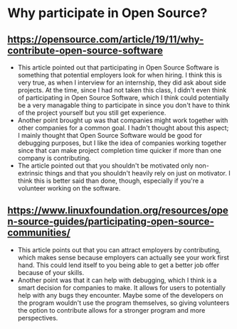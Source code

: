 # Why participate in Open Source?
## https://opensource.com/article/19/11/why-contribute-open-source-software
- This article pointed out that participating in Open Source Software is something that potential employers look for when hiring. I think this is very true, as when I interview for an internship, they did ask about side projects. At the time, since I had not taken this class, I didn't even think of participating in Open Source Software, which I think could potentially be a very managable thing to participate in since you don't have to think of the project yourself but you still get experience.
- Another point brought up was that companies might work together with other companies for a common goal. I hadn't thought about this aspect; I mainly thought that Open Source Software would be good for debugging purposes, but I like the idea of companies working together since that can make project completion time quicker if more than one company is contributing. 
- The article pointed out that you shouldn't be motivated only non-extrinsic things and that you shouldn't heavily rely on just on motivator. I think this is better said than done, though, especially if you're a volunteer working on the software. 

## https://www.linuxfoundation.org/resources/open-source-guides/participating-open-source-communities/
- This article points out that you can attract employers by contributing, which makes sense because employers can actually see your work first hand. This could lend itself to you being able to get a better job offer because of your skills.
- Another point was that it can help with debugging, which I think is a smart decision for companies to make. It allows for users to potentially help with any bugs they encounter. Maybe some of the developers on the program wouldn't use the program themselves, so giving volunteers the option to contribute allows for a stronger program and more perspectives.
